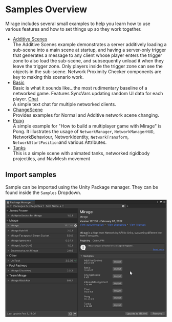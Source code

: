 # Samples Overview

Mirage includes several small examples to help you learn how to use various features and how to set things up so they work together.
-   [Additive Scenes](AdditiveScenes/index.md)  
    The Additive Scenes example demonstrates a server additively loading a sub-scene into a main scene at startup, and having a server-only trigger that generates a message to any client whose player enters the trigger zone to also load the sub-scene, and subsequently unload it when they leave the trigger zone. Only players inside the trigger zone can see the objects in the sub-scene. Network Proximity Checker components are key to making this scenario work.
-   [Basic](Basic/index.md)  
    Basic is what it sounds like...the most rudimentary baseline of a networked game. Features SyncVars updating random UI data for each player.
    [Chat](Chat/index.md)  
    A simple text chat for multiple networked clients.
-   [ChangeScene](ChangeScene/index.md)  
    Provides examples for Normal and Additive network scene changing.
-   [Pong](Pong/index.md)  
    A simple example for "How to build a multiplayer game with Mirage" is Pong. It illustrates the usage of `NetworkManager`, `NetworkManagerHUD`, NetworkBehaviour, NetworkIdentity, `NetworkTransform`, `NetworkStartPosition`and various Attributes.
-   [Tanks](Tanks/index.md)  
    This is a simple scene with animated tanks, networked rigidbody projectiles, and NavMesh movement

## Import samples

Sample can be imported using the Unity Package manager. They can be found inside the `Samples` Dropdown.

![Sample dropdown](./UPM-samples.png)

